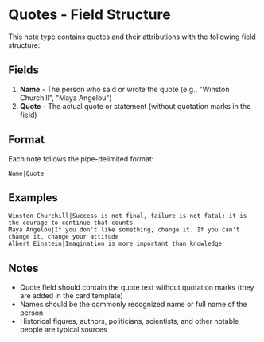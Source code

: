 # Quotes - Field Structure

This note type contains quotes and their attributions with the following field structure:

## Fields

1. **Name** - The person who said or wrote the quote (e.g., "Winston Churchill", "Maya Angelou")
2. **Quote** - The actual quote or statement (without quotation marks in the field)

## Format

Each note follows the pipe-delimited format:
```
Name|Quote
```

## Examples

```
Winston Churchill|Success is not final, failure is not fatal: it is the courage to continue that counts
Maya Angelou|If you don't like something, change it. If you can't change it, change your attitude
Albert Einstein|Imagination is more important than knowledge
```

## Notes

- Quote field should contain the quote text without quotation marks (they are added in the card template)
- Names should be the commonly recognized name or full name of the person
- Historical figures, authors, politicians, scientists, and other notable people are typical sources 
